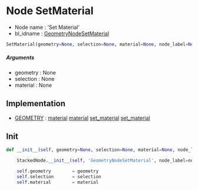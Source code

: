 # Node SetMaterial

- Node name : 'Set Material'
- bl_idname : [GeometryNodeSetMaterial](https://docs.blender.org/api/current/bpy.types.GeometryNodeSetMaterial.html)


``` python
SetMaterial(geometry=None, selection=None, material=None, node_label=None, node_color=None)
```
##### Arguments

- geometry : None
- selection : None
- material : None

## Implementation

- [GEOMETRY](/docs/GeoNodes/GEOMETRY.md) : [material](/docs/GeoNodes/socket_GEOMETRY.md#material) [material](/docs/GeoNodes/socket_GEOMETRY.md#material) [set_material](/docs/GeoNodes/socket_GEOMETRY.md#set_material) [set_material](/docs/GeoNodes/socket_GEOMETRY.md#set_material)

## Init

``` python
def __init__(self, geometry=None, selection=None, material=None, node_label=None, node_color=None):

    StackedNode.__init__(self, 'GeometryNodeSetMaterial', node_label=node_label, node_color=node_color)

    self.geometry        = geometry
    self.selection       = selection
    self.material        = material
```
